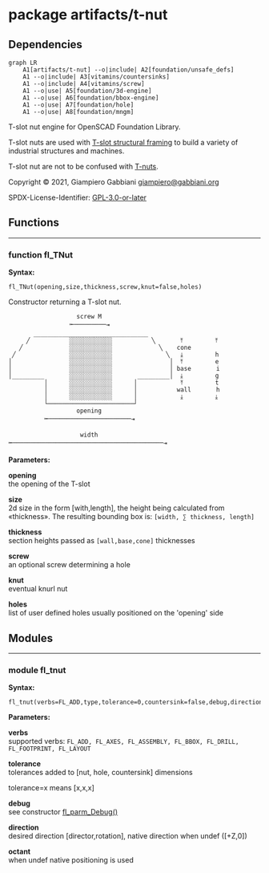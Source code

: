 # package artifacts/t-nut

## Dependencies

```mermaid
graph LR
    A1[artifacts/t-nut] --o|include| A2[foundation/unsafe_defs]
    A1 --o|include| A3[vitamins/countersinks]
    A1 --o|include| A4[vitamins/screw]
    A1 --o|use| A5[foundation/3d-engine]
    A1 --o|use| A6[foundation/bbox-engine]
    A1 --o|use| A7[foundation/hole]
    A1 --o|use| A8[foundation/mngm]
```

T-slot nut engine for OpenSCAD Foundation Library.

T-slot nuts are used with
[T-slot structural framing](https://en.wikipedia.org/wiki/T-slot_structural_framing)
to build a variety of industrial structures and machines.

T-slot nut are not to be confused with [T-nuts](https://en.wikipedia.org/wiki/T-nut).

Copyright © 2021, Giampiero Gabbiani <giampiero@gabbiani.org>

SPDX-License-Identifier: [GPL-3.0-or-later](https://spdx.org/licenses/GPL-3.0-or-later.html)


## Functions

---

### function fl_TNut

__Syntax:__

```text
fl_TNut(opening,size,thickness,screw,knut=false,holes)
```

Constructor returning a T-slot nut.

                       screw M
                     ⭰─────────⇥
           ________________________________
         ╱           ░░░░░░░░░░░░           ╲       ⤒         ⤒
       ╱             ░░░░░░░░░░░░             ╲    cone
     ╱               ░░░░░░░░░░░░               ╲   ⤓         h
    │                ░░░░░░░░░░░░                │  ⤒         e
    │                ░░░░░░░░░░░░                │ base       i
    │_________       ░░░░░░░░░░░░       _________│  ⤓         g
              │      ░░░░░░░░░░░░      │            ⤒         t
              │      ░░░░░░░░░░░░      │           wall       h
              │      ░░░░░░░░░░░░      │            ⤓         ⤓
              └────────────────────────┘
                       opening
              ⭰───────────────────────⇥

                        width
    ⭰──────────────────────────────────────────⇥



__Parameters:__

__opening__  
the opening of the T-slot

__size__  
2d size in the form [with,length], the height being calculated from «thickness».
The resulting bounding box is: `[width, ∑ thickness, length]`


__thickness__  
section heights passed as `[wall,base,cone]` thicknesses


__screw__  
an optional screw determining a hole

__knut__  
eventual knurl nut

__holes__  
list of user defined holes usually positioned on the 'opening' side


## Modules

---

### module fl_tnut

__Syntax:__

    fl_tnut(verbs=FL_ADD,type,tolerance=0,countersink=false,debug,direction,octant)

__Parameters:__

__verbs__  
supported verbs: `FL_ADD, FL_AXES, FL_ASSEMBLY, FL_BBOX, FL_DRILL, FL_FOOTPRINT, FL_LAYOUT`

__tolerance__  
tolerances added to [nut, hole, countersink] dimensions

tolerance=x means [x,x,x]


__debug__  
see constructor [fl_parm_Debug()](../foundation/base_parameters.md#function-fl_parm_debug)

__direction__  
desired direction [director,rotation], native direction when undef ([+Z,0])

__octant__  
when undef native positioning is used


